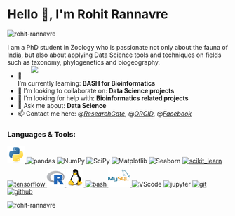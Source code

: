 <h1 align="left">Hello 👋, I'm Rohit Rannavre</h1>
<p align="left"> <img src="https://komarev.com/ghpvc/?username=rohit-rannavre&label=Profile%20Views&color=0e75b6&style=flat" alt="rohit-rannavre" /> </p>
     I am a PhD student in Zoology who is passionate not only about the fauna of India, but also about applying Data Science tools and techniques on fields such as taxonomy,  phylogenetics and biogeography.

<img align="right" src="https://i.pinimg.com/originals/28/02/00/28020003d4a493c78d8202ba6c35f179.gif" width="450">

- 🌱 I’m currently learning: **BASH for Bioinformatics**
- 👯 I’m looking to collaborate on: **Data Science projects**
- 🤝 I’m looking for help with: **Bioinformatics related projects**
- 💬 Ask me about: **Data Science**
- 📫 Contact me here: 
                  @[*ResearchGate*](https://www.researchgate.net/profile/Rohit_Rannavre2),
                  @[*ORCID*](https://orcid.org/0000-0001-8722-3052),
                  @[*Facebook*](https://www.facebook.com/profile.php?id=100051675616742%29)
<h3 align="left">Languages & Tools:</h3>
<p align="left"> <a href="https://www.python.org" target="_blank"> <img src="https://raw.githubusercontent.com/devicons/devicon/master/icons/python/python-original.svg" alt="python" width="40" height="40"/> </a> <img src="https://amiradata.com/wp-content/uploads/2020/02/pandas-python.png" alt="pandas" width="40" height="40"/>
<img src="https://user-images.githubusercontent.com/98330/63813335-20cd4b80-c8e2-11e9-9c04-e4dbf7285aa1.png" alt="NumPy" width="40" height="40"/> </a> <img src="https://miro.medium.com/max/400/1*ejeltApvDzDBB9izIwnyiQ.png" alt="SciPy" width="40" height="40"/> </a> <img src="https://files.gitter.im/matplotlib/matplotlib/ce1y/thumb/matplotlib-sticker.png" alt="Matplotlib" width="40" height="40"/> </a> <img src="https://i1.wp.com/cmdlinetips.com/wp-content/uploads/2020/09/Seaborn_logo.png?resize=234%2C246&ssl=1" alt="Seaborn" width="40" height="40"/> </a>  
<a href="https://scikit-learn.org/" target="_blank"> <img src="https://upload.wikimedia.org/wikipedia/commons/0/05/Scikit_learn_logo_small.svg" alt="scikit_learn" width="50" height="50"/> </a> <a href="https://www.tensorflow.org" target="_blank"> <img src="https://www.vectorlogo.zone/logos/tensorflow/tensorflow-icon.svg" alt="tensorflow" width="40" height="40"/> <img src="https://raw.githubusercontent.com/github/explore/80688e429a7d4ef2fca1e82350fe8e3517d3494d/topics/r/r.png" alt="R" width="40" height="40"/> 
<a href="https://www.linux.org/" target="_blank"> <img src="https://raw.githubusercontent.com/devicons/devicon/master/icons/linux/linux-original.svg" alt="linux" width="40" height="40"/> </a> <a href="https://www.gnu.org/software/bash/" target="_blank"> <img src="https://www.vectorlogo.zone/logos/gnu_bash/gnu_bash-icon.svg" alt="bash" width="40" height="40"/> </a> <a href="https://www.mysql.com/" target="_blank"> <img src="https://raw.githubusercontent.com/devicons/devicon/master/icons/mysql/mysql-original-wordmark.svg" alt="mysql" width="50" height="50"/> </a> <img src="https://seeklogo.com/images/V/visual-studio-code-logo-284BC24C39-seeklogo.com.png" alt="VScode" width="40" height="40"/> <img src="https://pbs.twimg.com/profile_images/954072623410917376/fGBUdNf__400x400.jpg" alt="jupyter" width="50" height="50"/> <a href="https://git-scm.com/" target="_blank"> <img src="https://www.vectorlogo.zone/logos/git-scm/git-scm-icon.svg" alt="git" width="40" height="40"/> <img src="https://image.flaticon.com/icons/png/512/25/25231.png" alt="github" width="40" height="40"/> </a> </p>


<p><img align="left" src="https://github-readme-stats.vercel.app/api/top-langs?username=rohit-rannavre&show_icons=true&locale=en&layout=compact" alt="rohit-rannavre" /></p>
